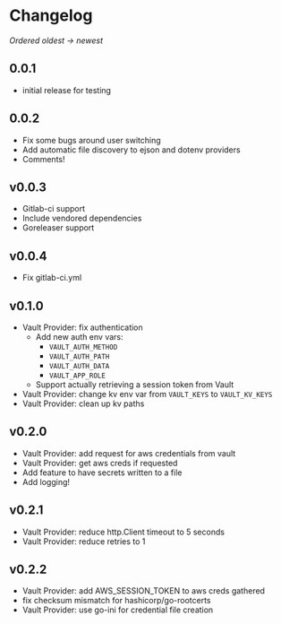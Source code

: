 # Changelog

_Ordered oldest -> newest_

## 0.0.1

* initial release for testing

## 0.0.2

* Fix some bugs around user switching
* Add automatic file discovery to ejson and dotenv providers
* Comments!

## v0.0.3

* Gitlab-ci support
* Include vendored dependencies
* Goreleaser support

## v0.0.4

* Fix gitlab-ci.yml

## v0.1.0

*  Vault Provider: fix authentication
   *  Add new auth env vars: 
      *  `VAULT_AUTH_METHOD`
      *  `VAULT_AUTH_PATH`
      *  `VAULT_AUTH_DATA`
      *  `VAULT_APP_ROLE`
   *  Support actually retrieving a session token from Vault
*  Vault Provider: change kv env var from `VAULT_KEYS` to `VAULT_KV_KEYS`
*  Vault Provider: clean up kv paths

## v0.2.0

* Vault Provider: add request for aws credentials from vault
* Vault Provider: get aws creds if requested
* Add feature to have secrets written to a file
* Add logging!

## v0.2.1

* Vault Provider: reduce http.Client timeout to 5 seconds
* Vault Provider: reduce retries to 1

## v0.2.2

* Vault Provider: add AWS_SESSION_TOKEN to aws creds gathered
* fix checksum mismatch for hashicorp/go-rootcerts
* Vault Provider: use go-ini for credential file creation

